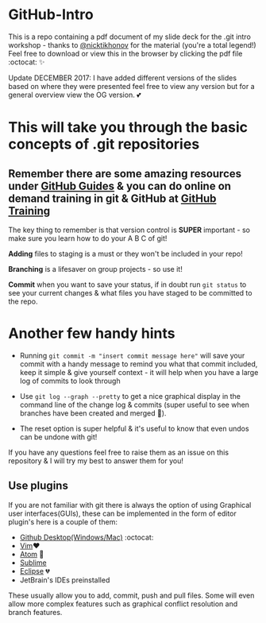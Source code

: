 # GitHub-Intro
This is a repo containing a pdf document of my slide deck for the .git intro workshop - thanks to [@nicktikhonov](http://github.com/nicktikhonov) for the material (you're a total legend!) Feel free to download or view this in the browser by clicking the pdf file :octocat: :sparkles:

Update DECEMBER 2017: I have added different versions of the slides based on where they were presented feel free to view any version but for a general overview view the OG version. :two_hearts:


# This will take you through the basic concepts of .git repositories
## Remember there are some amazing resources under [GitHub Guides](http://guides.github.com) & you can do online on demand training in git & GitHub at [GitHub Training](http://training.github.com)

The key thing to remember is that version control is **SUPER** important - so make sure you learn how to do your A B C of git!

**Adding** files to staging is a must or they won't be included in your repo!

**Branching** is a lifesaver on group projects - so use it!

**Commit** when you want to save your status, if in doubt run ```git status``` to see your current changes & what files you have staged to be committed to the repo.

# Another few handy hints

* Running ```git commit -m "insert commit message here"``` will save your commit with a handy message to remind you what that commit included, keep it simple & give yourself context - it will help when you have a large log of commits to look through

* Use ```git log --graph --pretty``` to get a nice graphical display in the command line of the change log & commits (super useful to see when branches have been created and merged :metal:).

* The reset option is super helpful & it's useful to know that even undos can be undone with git!

If you have any questions feel free to raise them as an issue on this repository & I will try my best to answer them for you!

## Use plugins

If you are not familiar with git there is always the option of using Graphical user interfaces(GUIs), these can be implemented in the form of editor plugin's here is a couple of them:

- [Github Desktop(Windows/Mac)](https://desktop.github.com/) :octocat:
- [Vim](https://github.com/tpope/vim-fugitive):heart:
- [Atom](https://atom.io/packages/git-plus) :rocket:
- [Sublime](https://sublimegit.readthedocs.io/en/latest/index.html)
- [Eclipse](http://www.eclipse.org/egit/) :broken_heart:
- JetBrain's IDEs preinstalled

These usually allow you to add, commit, push and pull files. Some will even allow more complex features such as graphical conflict resolution and branch features.
